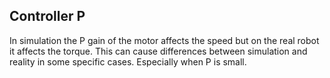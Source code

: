 ## Controller P

In simulation the P gain of the motor affects the speed but on the real robot it
affects the torque. This can cause differences between simulation and reality in
some specific cases. Especially when P is small.
